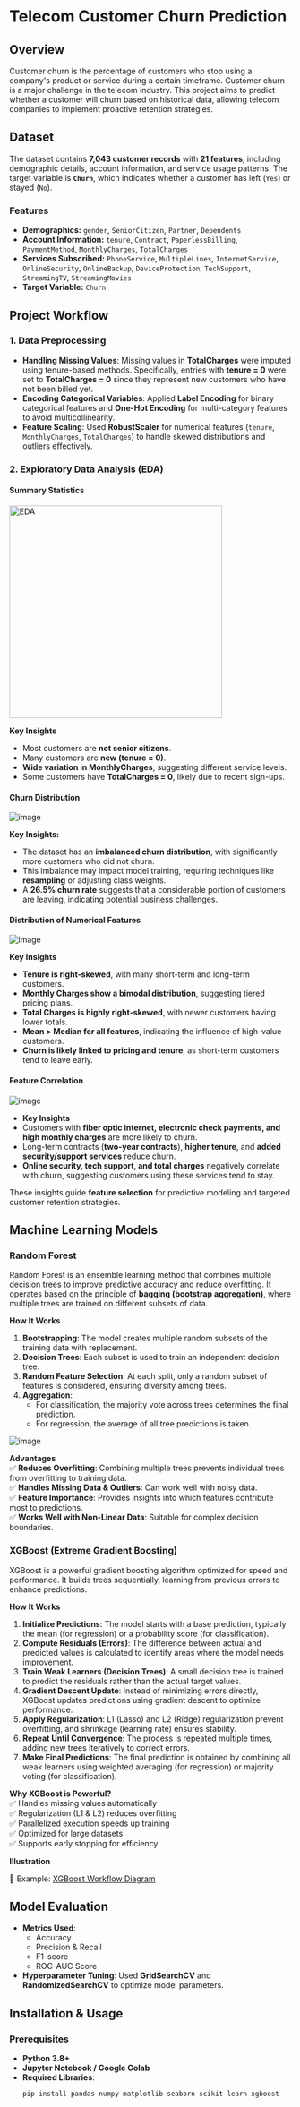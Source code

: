 # Telecom Customer Churn Prediction

## Overview
Customer churn is the percentage of customers who stop using a company's product or service during a certain timeframe. Customer churn is a major challenge in the telecom industry. This project aims to predict whether a customer will churn based on historical data, allowing telecom companies to implement proactive retention strategies.

## Dataset
The dataset contains **7,043 customer records** with **21 features**, including demographic details, account information, and service usage patterns. The target variable is **`Churn`**, which indicates whether a customer has left (`Yes`) or stayed (`No`).

### Features
- **Demographics:** `gender`, `SeniorCitizen`, `Partner`, `Dependents`
- **Account Information:** `tenure`, `Contract`, `PaperlessBilling`, `PaymentMethod`, `MonthlyCharges`, `TotalCharges`
- **Services Subscribed:** `PhoneService`, `MultipleLines`, `InternetService`, `OnlineSecurity`, `OnlineBackup`, `DeviceProtection`, `TechSupport`, `StreamingTV`, `StreamingMovies`
- **Target Variable:** `Churn`

## Project Workflow

### 1. Data Preprocessing  
- **Handling Missing Values**: Missing values in **TotalCharges** were imputed using tenure-based methods. Specifically, entries with **tenure = 0** were set to **TotalCharges = 0** since they represent new customers who have not been billed yet.  
- **Encoding Categorical Variables**: Applied **Label Encoding** for binary categorical features and **One-Hot Encoding** for multi-category features to avoid multicollinearity.  
- **Feature Scaling**: Used **RobustScaler** for numerical features (`tenure`, `MonthlyCharges`, `TotalCharges`) to handle skewed distributions and outliers effectively. 

### 2. Exploratory Data Analysis (EDA)
#### Summary Statistics

<img width="380" alt="EDA" src="https://github.com/user-attachments/assets/6c9877be-8c09-471f-a0a8-b57f000c0fd4" />

**Key Insights**  
- Most customers are **not senior citizens**.  
- Many customers are **new (tenure = 0)**.  
- **Wide variation in MonthlyCharges**, suggesting different service levels.  
- Some customers have **TotalCharges = 0**, likely due to recent sign-ups.

#### Churn Distribution

![image](https://github.com/user-attachments/assets/1b42599f-deef-4ff1-be13-24795f24b410)

  **Key Insights:**
- The dataset has an **imbalanced churn distribution**, with significantly more customers who did not churn.
- This imbalance may impact model training, requiring techniques like **resampling** or adjusting class weights.
- A **26.5% churn rate** suggests that a considerable portion of customers are leaving, indicating potential business challenges.

#### Distribution of Numerical Features

![image](https://github.com/user-attachments/assets/229d4ef8-d510-4bb0-8da5-f77603e88857)

  **Key Insights**  
- **Tenure is right-skewed**, with many short-term and long-term customers.  
- **Monthly Charges show a bimodal distribution**, suggesting tiered pricing plans.  
- **Total Charges is highly right-skewed**, with newer customers having lower totals.  
- **Mean > Median for all features**, indicating the influence of high-value customers.  
- **Churn is likely linked to pricing and tenure**, as short-term customers tend to leave early.  

#### Feature Correlation

![image](https://github.com/user-attachments/assets/fa85616e-e0d7-4668-a799-f960d8defe8b)

- **Key Insights**
- Customers with **fiber optic internet, electronic check payments, and high monthly charges** are more likely to churn.
- Long-term contracts (**two-year contracts**), **higher tenure**, and **added security/support services** reduce churn.
- **Online security, tech support, and total charges** negatively correlate with churn, suggesting customers using these services tend to stay.

These insights guide **feature selection** for predictive modeling and targeted customer retention strategies.

## Machine Learning Models

### Random Forest  

Random Forest is an ensemble learning method that combines multiple decision trees to improve predictive accuracy and reduce overfitting. It operates based on the principle of **bagging (bootstrap aggregation)**, where multiple trees are trained on different subsets of data.  

**How It Works**  
1. **Bootstrapping**: The model creates multiple random subsets of the training data with replacement.  
2. **Decision Trees**: Each subset is used to train an independent decision tree.  
3. **Random Feature Selection**: At each split, only a random subset of features is considered, ensuring diversity among trees.  
4. **Aggregation**:  
   - For classification, the majority vote across trees determines the final prediction.  
   - For regression, the average of all tree predictions is taken.  

![image](https://github.com/user-attachments/assets/f7f6547d-f40c-45cb-871f-f7944dfd560b)

**Advantages**  
✅ **Reduces Overfitting**: Combining multiple trees prevents individual trees from overfitting to training data.  
✅ **Handles Missing Data & Outliers**: Can work well with noisy data.  
✅ **Feature Importance**: Provides insights into which features contribute most to predictions.  
✅ **Works Well with Non-Linear Data**: Suitable for complex decision boundaries.  

### XGBoost (Extreme Gradient Boosting) 

XGBoost is a powerful gradient boosting algorithm optimized for speed and performance. It builds trees sequentially, learning from previous errors to enhance predictions.  

**How It Works**  
1. **Initialize Predictions**: The model starts with a base prediction, typically the mean (for regression) or a probability score (for classification).  
2. **Compute Residuals (Errors)**: The difference between actual and predicted values is calculated to identify areas where the model needs improvement.  
3. **Train Weak Learners (Decision Trees)**: A small decision tree is trained to predict the residuals rather than the actual target values.  
4. **Gradient Descent Update**: Instead of minimizing errors directly, XGBoost updates predictions using gradient descent to optimize performance.  
5. **Apply Regularization**: L1 (Lasso) and L2 (Ridge) regularization prevent overfitting, and shrinkage (learning rate) ensures stability.  
6. **Repeat Until Convergence**: The process is repeated multiple times, adding new trees iteratively to correct errors.  
7. **Make Final Predictions**: The final prediction is obtained by combining all weak learners using weighted averaging (for regression) or majority voting (for classification).  

**Why XGBoost is Powerful?**  
✅ Handles missing values automatically  
✅ Regularization (L1 & L2) reduces overfitting  
✅ Parallelized execution speeds up training  
✅ Optimized for large datasets  
✅ Supports early stopping for efficiency  

**Illustration**  

🔗 Example: [XGBoost Workflow Diagram](https://www.researchgate.net/figure/XGBoost-Algorithm-Diagram_fig3_340579388)  


## Model Evaluation
- **Metrics Used**:
  - Accuracy
  - Precision & Recall
  - F1-score
  - ROC-AUC Score
- **Hyperparameter Tuning**: Used **GridSearchCV** and **RandomizedSearchCV** to optimize model parameters.


## Installation & Usage

### Prerequisites
- **Python 3.8+**
- **Jupyter Notebook / Google Colab**
- **Required Libraries**:
  ```bash
  pip install pandas numpy matplotlib seaborn scikit-learn xgboost




